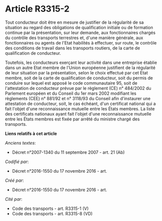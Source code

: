 # Article R3315-2

Tout conducteur doit être en mesure de justifier de la régularité de sa situation au regard des obligations de qualification
initiale ou de formation continue par la présentation, sur leur demande, aux fonctionnaires chargés du contrôle des
transports terrestres et, d'une manière générale, aux fonctionnaires ou agents de l'Etat habilités à effectuer, sur route, le
contrôle des conditions de travail dans les transports routiers, de la carte de qualification de conducteur.

Toutefois, les conducteurs exerçant leur activité dans une entreprise établie dans un autre Etat membre de l'Union européenne
justifient de la régularité de leur situation par la présentation, selon le choix effectué par cet Etat membre, soit de la
carte de qualification de conducteur, soit du permis de conduire sur lequel est apposé le code communautaire 95, soit de
l'attestation de conducteur prévue par le règlement (CE) n° 484/2002 du Parlement européen et du Conseil du 1er mars 2002
modifiant les règlements (CEE) n° 881/92 et n° 3118/93 du Conseil afin d'instaurer une attestation de conducteur, soit, le
cas échéant, d'un certificat national qui a fait l'objet d'une reconnaissance mutuelle entre les États membres. La liste des
certificats nationaux ayant fait l'objet d'une reconnaissance mutuelle entre les États membres est fixée par arrêté du
ministre chargé des transports.

**Liens relatifs à cet article**

_Anciens textes_:

  - Décret n°2007-1340 du 11 septembre 2007 - art. 21 (Ab)

_Codifié par_:

  - Décret n°2016-1550 du 17 novembre 2016 - art.

_Créé par_:

  - Décret n°2016-1550 du 17 novembre 2016 - art.

_Cité par_:

  - Code des transports - art. R3315-1 (V)
  - Code des transports - art. R3315-8 (VD)
